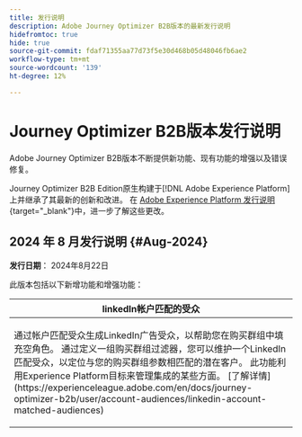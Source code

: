 ```yaml
---
title: 发行说明
description: Adobe Journey Optimizer B2B版本的最新发行说明
hidefromtoc: true
hide: true
source-git-commit: fdaf71355aa77d73f5e30d468b05d48046fb6ae2
workflow-type: tm+mt
source-wordcount: '139'
ht-degree: 12%

---
```


# Journey Optimizer B2B版本发行说明

Adobe Journey Optimizer B2B版本不断提供新功能、现有功能的增强以及错误修复。

Journey Optimizer B2B Edition原生构建于[!DNL Adobe Experience Platform]上并继承了其最新的创新和改进。 在 [Adobe Experience Platform 发行说明](https://experienceleague.adobe.com/zh-hans/docs/experience-platform/release-notes/latest){target="_blank"}中，进一步了解这些更改。

## 2024 年 8 月发行说明 {#Aug-2024}

**发行日期**： 2024年8月22日

此版本包括以下新增功能和增强功能：

<table>
<thead>
<tr>
<th><strong>linkedIn帐户匹配的受众</strong><br/></th>
</tr>
</thead>
<tbody>
<tr>
<td>
<p>通过帐户匹配受众生成LinkedIn广告受众，以帮助您在购买群组中填充空角色。 通过定义一组购买群组过滤器，您可以维护一个LinkedIn匹配受众，以定位与您的购买群组参数相匹配的潜在客户。 此功能利用Experience Platform目标来管理集成的某些方面。 [了解详情](https://experienceleague.adobe.com/en/docs/journey-optimizer-b2b/user/account-audiences/linkedin-account-matched-audiences)</p>
</td>
</tr>
</tbody>
</table>
